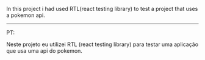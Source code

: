 In this project i had used RTL(react testing library) to test a project that uses a pokemon api.

--------------------------------------------------

PT: 

Neste projeto eu utilizei RTL (react testing library) para testar uma aplicação que usa uma api do pokemon.
